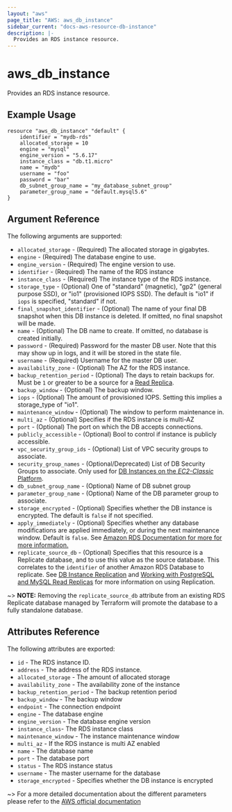 ```yaml
---
layout: "aws"
page_title: "AWS: aws_db_instance"
sidebar_current: "docs-aws-resource-db-instance"
description: |-
  Provides an RDS instance resource.
---
```


# aws\_db\_instance

Provides an RDS instance resource.

## Example Usage

```
resource "aws_db_instance" "default" {
	identifier = "mydb-rds"
	allocated_storage = 10
	engine = "mysql"
	engine_version = "5.6.17"
	instance_class = "db.t1.micro"
	name = "mydb"
	username = "foo"
	password = "bar"
	db_subnet_group_name = "my_database_subnet_group"
	parameter_group_name = "default.mysql5.6"
}
```

## Argument Reference

The following arguments are supported:

* `allocated_storage` - (Required) The allocated storage in gigabytes.
* `engine` - (Required) The database engine to use.
* `engine_version` - (Required) The engine version to use.
* `identifier` - (Required) The name of the RDS instance
* `instance_class` - (Required) The instance type of the RDS instance.
* `storage_type` - (Optional) One of "standard" (magnetic), "gp2" (general
	purpose SSD), or "io1" (provisioned IOPS SSD). The default is "io1" if
	`iops` is specified, "standard" if not.
* `final_snapshot_identifier` - (Optional) The name of your final DB snapshot
    when this DB instance is deleted. If omitted, no final snapshot will be
    made.
* `name` - (Optional) The DB name to create. If omitted, no database is created
    initially.
* `password` - (Required) Password for the master DB user. Note that this may
    show up in logs, and it will be stored in the state file.
* `username` - (Required) Username for the master DB user.
* `availability_zone` - (Optional) The AZ for the RDS instance.
* `backup_retention_period` - (Optional) The days to retain backups for. Must be
`1` or greater to be a source for a [Read Replica][1].
* `backup_window` - (Optional) The backup window.
* `iops` - (Optional) The amount of provisioned IOPS. Setting this implies a
    storage_type of "io1".
* `maintenance_window` - (Optional) The window to perform maintenance in.
* `multi_az` - (Optional) Specifies if the RDS instance is multi-AZ
* `port` - (Optional) The port on which the DB accepts connections.
* `publicly_accessible` - (Optional) Bool to control if instance is publicly accessible.
* `vpc_security_group_ids` - (Optional) List of VPC security groups to associate.
* `security_group_names` - (Optional/Deprecated) List of DB Security Groups to associate.
    Only used for [DB Instances on the _EC2-Classic_ Platform](http://docs.aws.amazon.com/AmazonRDS/latest/UserGuide/USER_VPC.html#USER_VPC.FindDefaultVPC).
* `db_subnet_group_name` - (Optional) Name of DB subnet group
* `parameter_group_name` - (Optional) Name of the DB parameter group to associate.
* `storage_encrypted` - (Optional) Specifies whether the DB instance is encrypted. The default is `false` if not specified.
* `apply_immediately` - (Optional) Specifies whether any database modifications
     are applied immediately, or during the next maintenance window. Default is
     `false`. See [Amazon RDS Documentation for more for more information.](http://docs.aws.amazon.com/AmazonRDS/latest/UserGuide/Overview.DBInstance.Modifying.html)
* `replicate_source_db` - (Optional) Specifies that this resource is a Replicate
database, and to use this value as the source database. This correlates to the
`identifier` of another Amazon RDS Database to replicate. See
[DB Instance Replication][1] and
[Working with PostgreSQL and MySQL Read Replicas](http://docs.aws.amazon.com/AmazonRDS/latest/UserGuide/USER_ReadRepl.html) for
 more information on using Replication.


~> **NOTE:** Removing the `replicate_source_db` attribute from an existing RDS
Replicate database managed by Terraform will promote the database to a fully
standalone database.

## Attributes Reference

The following attributes are exported:

* `id` - The RDS instance ID.
* `address` - The address of the RDS instance.
* `allocated_storage` - The amount of allocated storage
* `availability_zone` - The availability zone of the instance
* `backup_retention_period` - The backup retention period
* `backup_window` - The backup window
* `endpoint` - The connection endpoint
* `engine` - The database engine
* `engine_version` - The database engine version
* `instance_class`- The RDS instance class
* `maintenance_window` - The instance maintenance window
* `multi_az` - If the RDS instance is multi AZ enabled
* `name` - The database name
* `port` - The database port
* `status` - The RDS instance status
* `username` - The master username for the database
* `storage_encrypted` - Specifies whether the DB instance is encrypted


~> For a more detailed documentation about the different parameters please refer to
the [AWS official documentation](http://docs.aws.amazon.com/AmazonRDS/latest/CommandLineReference/CLIReference-cmd-ModifyDBInstance.html)

[1]: http://docs.aws.amazon.com/AmazonRDS/latest/UserGuide/Overview.Replication.html
